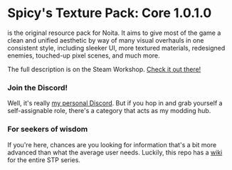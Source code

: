 # Spicy's Texture Pack: Core 1.0.1.0
is the original resource pack for Noita. It aims to give most of the game a clean and unified aesthetic by way of many visual overhauls in one consistent style, including sleeker UI, more textured materials, redesigned enemies, touched-up pixel scenes, and much more.

The full description is on the Steam Workshop. [Check it out there!](https://steamcommunity.com/sharedfiles/filedetails/?id=2859751773)
### Join the Discord!
Well, it's really [my personal Discord](https://discord.gg/AJXKqVZrMK). But if you hop in and grab yourself a self-assignable role, there's a category that acts as my modding hub.

### For seekers of wisdom
If you're here, chances are you looking for information that's a bit more advanced than what the average user needs. Luckily, this repo has a [wiki](https://github.com/SpicySpaceSnake/SpicyTP/wiki) for the entire STP series.